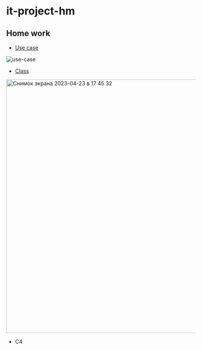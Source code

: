 # it-project-hm

## Home work
- [Use case](https://github.com/naidosssik/it-project-hm/blob/main/usecase.puml)

![use-case](https://user-images.githubusercontent.com/121602055/233847631-f186e1f2-f2b9-4c01-9919-783d24976db1.svg)
- [Class](https://github.com/naidosssik/it-project-hm/blob/main/class_diagramm.puml)

<img width="675" alt="Снимок экрана 2023-04-23 в 17 45 32" src="https://user-images.githubusercontent.com/121602055/233846682-c5a15560-320b-41db-b7cc-26fc4ad732d8.png">

- C4


